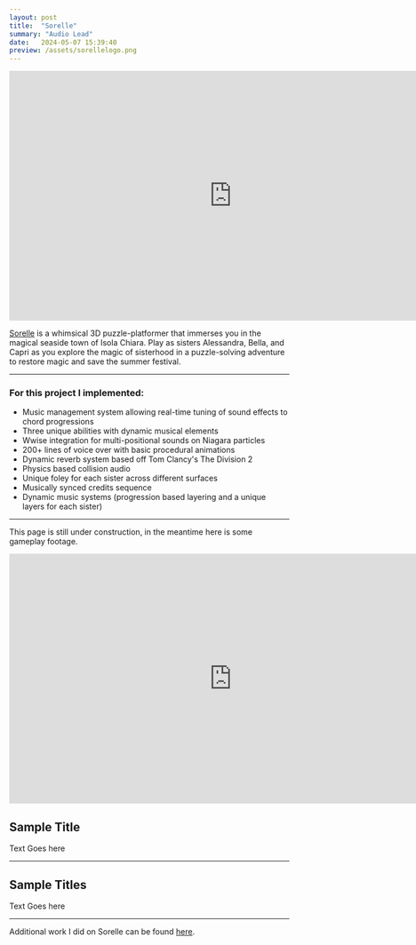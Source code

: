 ```yaml
---
layout: post
title:  "Sorelle"
summary: "Audio Lead"
date:   2024-05-07 15:39:40
preview: /assets/sorellelogo.png
---
```


<center>
<iframe
    width="800"
    height="450"
    src="https://www.youtube.com/embed/ZWoRY61fBB8?si=Gu2rVaIK8s8NN4GR"
    frameborder="0"
    allow="autoplay; encrypted-media"
    allowfullscreen
>
</iframe>
</center>

[Sorelle](https://store.steampowered.com/app/2916580/Sorelle/) is a whimsical 3D puzzle-platformer that immerses you in the magical seaside town of Isola Chiara. Play as sisters Alessandra, Bella, and Capri as you explore the magic of sisterhood in a puzzle-solving adventure to restore magic and save the summer festival.

***

### For this project I implemented:
* Music management system allowing real-time tuning of sound effects to chord progressions
* Three unique abilities with dynamic musical elements
* Wwise integration for multi-positional sounds on Niagara particles
* 200+ lines of voice over with basic procedural animations
* Dynamic reverb system based off Tom Clancy's The Division 2
* Physics based collision audio
* Unique foley for each sister across different surfaces
* Musically synced credits sequence
* Dynamic music systems (progression based layering and a unique layers for each sister)

***

This page is still under construction, in the meantime here is some gameplay footage. 

<center>
<iframe
    width="800"
    height="450"
    src="https://www.youtube.com/embed/6kFB0QaQG1Q?si=EILReZWAKrBmxJXL"
    frameborder="0"
    allow="autoplay; encrypted-media"
    allowfullscreen
>
</iframe>
</center>

## Sample Title

Text Goes here

***

## Sample Titles

Text Goes here

***

Additional work I did on Sorelle can be found [here](https://www.samhimitra.com/games/2024/05/07/sorelle/).